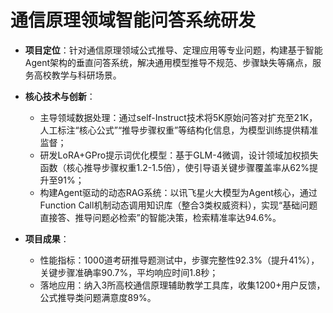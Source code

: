 # 通信原理领域智能问答系统研发
- **项目定位**：针对通信原理领域公式推导、定理应用等专业问题，构建基于智能Agent架构的垂直问答系统，解决通用模型推导不规范、步骤缺失等痛点，服务高校教学与科研场景。

- **核心技术与创新**：
  - 主导领域数据处理：通过self-Instruct技术将5K原始问答对扩充至21K，人工标注“核心公式”“推导步骤权重”等结构化信息，为模型训练提供精准监督；
  - 研发LoRA+GPro提示词优化模型：基于GLM-4微调，设计领域加权损失函数（核心推导步骤权重1.2-1.5倍），使引导语关键步骤覆盖率从62%提升至91%；
  - 构建Agent驱动的动态RAG系统：以讯飞星火大模型为Agent核心，通过Function Call机制动态调用知识库（整合3类权威资料），实现“基础问题直接答、推导问题必检索”的智能决策，检索精准率达94.6%。

- **项目成果**：
  - 性能指标：1000道考研推导题测试中，步骤完整性92.3%（提升41%），关键步骤准确率90.7%，平均响应时间1.8秒；
  - 落地应用：纳入3所高校通信原理辅助教学工具库，收集1200+用户反馈，公式推导类问题满意度89%。